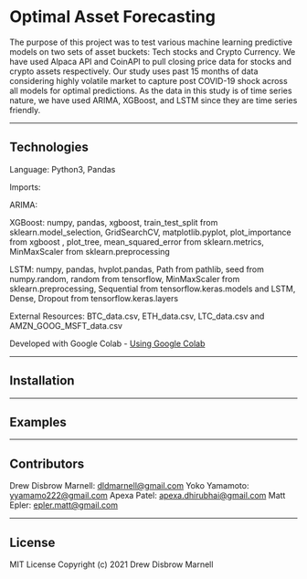 # Optimal Asset Forecasting 

The purpose of this project was to test various machine learning predictive models on two sets of asset buckets: Tech stocks and Crypto Currency. We have used Alpaca API and CoinAPI to pull closing price data for stocks and crypto assets respectively. Our study uses past 15 months of data considering highly volatile market to capture post COVID-19 shock across all models for optimal predictions. As the data in this study is of time series nature, we have used ARIMA, XGBoost, and LSTM since they are time series friendly.

---

## Technologies

Language: Python3, Pandas 

Imports: 

ARIMA:


XGBoost:
numpy, pandas, xgboost, train_test_split from sklearn.model_selection, GridSearchCV, matplotlib.pyplot, plot_importance from xgboost , plot_tree, mean_squared_error from sklearn.metrics, MinMaxScaler from sklearn.preprocessing 

LSTM:
numpy, pandas, hvplot.pandas, Path from pathlib, seed from numpy.random, random from tensorflow, MinMaxScaler from sklearn.preprocessing, Sequential from tensorflow.keras.models and LSTM, Dense, Dropout from tensorflow.keras.layers

External Resources: BTC_data.csv, ETH_data.csv, LTC_data.csv and AMZN_GOOG_MSFT_data.csv

Developed with Google Colab - [Using Google Colab](https://colab.research.google.com/notebooks/intro.ipynb?utm_source=scs-index)

---

## Installation



---

## Examples



---

## Contributors

Drew Disbrow Marnell: dldmarnell@gmail.com
Yoko Yamamoto: yyamamo222@gmail.com
Apexa Patel: apexa.dhirubhai@gmail.com
Matt Epler: epler.matt@gmail.com

---

## License

MIT License
Copyright (c) 2021 Drew Disbrow Marnell